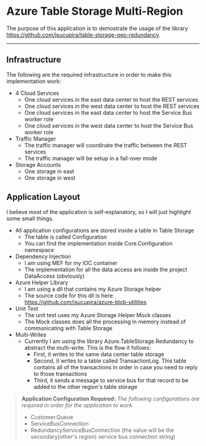 Azure Table Storage Multi-Region
===========================

The purpose of this application is to demostrate the usage of the library https://github.com/jsucupira/table-storage-geo-redundancy.

----------

Infrastructure
----------------
The following are the required infrastructure in order to make this implementation work:

 - 4 Cloud Services
	 - One cloud services in the east data center to host the REST services
	 - One cloud services in the west data center to host the REST services
	 - One cloud services in the east data center to host the Service Bus worker role
	 - One cloud services in the west data center to host the Service Bus worker role
 - Traffic Manager
	 - The traffic manager will coordinate the traffic between the REST services
	 - The traffic manager will be setup in a fail-over mode
 - Storage Accounts
	 - One storage in east
	 - One storage in west

Application Layout
----------------------
I believe most of the application is self-explanatory, so I will just highlight some small things.

 - All application configurations are stored inside a table in Table Storage
	 - The table is called Configuration
	 - You can find the implementation inside Core.Configuration namespace
 - Dependency Injection
	 - I am using MEF for my IOC container
	 - The implementation for all the data access are inside the project DataAccess (obviously)
 - Azure Helper Library
	 - I am using a dll that contains my Azure Storage helper
	 - The source code for this dll is here: https://github.com/jsucupira/azure-blob-utilities
 - Unit Test
	 - The unit test uses my Azure Storage Helper Mock classes
	 - The Mock classes does all the processing in memory instead of communicating with Table Storage
 -  Multi-Writes
	 - Currently I am using the library Azure.TableStorage.Redundancy to abstract the multi-write. This is the flow it follows:
		 - First, it writes to the same data center table storage
		 - Second, it writes to a table called TransactionLog. This table contains all of the transactions in order in case you need to reply to those transactions
		 - Third, it sends a message to service bus for that record to be added to the other region's table storage

> **Application Configuration Required:**
<i>The following configurations are required in order for the application to work</i>
> - Customer.Queue
> - ServiceBusConnection
> - RedundancyServiceBusConnection (the value will be the secondary(other's region) service bus connection string)